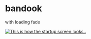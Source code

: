 # bandook
with loading fade

<a href="https://imgflip.com/gif/483lnf"><img src="https://imgflip.com/gif/483lnf" title="This is how the startup screen looks.."/></a>
